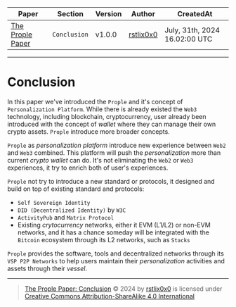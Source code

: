|   Paper   |   Section |   Version |   Author  |   CreatedAt   |
|   ------- |   ------- |   ------  |   ------  |   ---------   |
|   [The Prople Paper](https://github.com/prople/paper/tree/main/the-prople-paper/v1.0.0)   |   `Conclusion` | v1.0.0 | [rstlix0x0](https://github.com/rstlix0x0/) |    July, 31th, 2024  16.02:00 UTC

---

# Conclusion

In this paper we've introduced the `Prople` and it's concept of `Personalization Platform`. While there is already existed the `Web3` technology, including blockchain, cryptocurrency, user already been introduced with the concept of *wallet* where they can manage their own crypto assets. `Prople` introduce more broader concepts.

`Prople` as *personalization platform* introduce new experience between `Web2` and `Web3` combined. This platform will push the *personalization* more than current *crypto wallet* can do. It's not eliminating the `Web2` or `Web3` experiences, it try to enrich both of user's experiences.

`Prople` not try to introduce a new standard or protocols, it designed and build on top of existing standard and protocols:

- `Self Sovereign Identity`
- `DID (Decentralized Identity)` by `W3C`
- `ActivityPub` and `Matrix Protocol`
- Existing *crytocurrency* networks, either it EVM (L1/L2) or non-EVM networks, and it has a chance someday will be integrated with the `Bitcoin` ecosystem through its L2 networks, such as `Stacks`

`Prople` provides the software, tools and decentralized networks through its `VSP P2P Networks` to help users maintain their *personalization* activities and assets through their *vessel*.

---

> [The Prople Paper: Conclusion](https://github.com/prople/paper/blob/main/the-prople-paper/v1.0.0/conclusion.md) © 2024 by [rstlix0x0](https://github.com/rstlix0x0/) is licensed under [Creative Commons Attribution-ShareAlike 4.0 International](https://creativecommons.org/licenses/by-sa/4.0/?ref=chooser-v1) 
